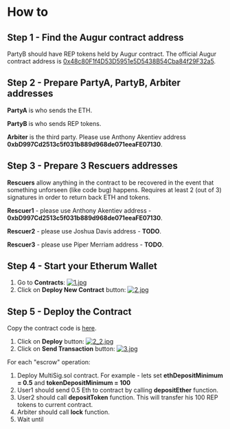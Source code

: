 # How to 

## Step 1 - Find the Augur contract address

PartyB should have REP tokens held by Augur contract.
The official Augur contract address is [0x48c80F1f4D53D5951e5D5438B54Cba84f29F32a5](https://etherscan.io/address/0x48c80F1f4D53D5951e5D5438B54Cba84f29F32a5).

## Step 2 - Prepare PartyA, PartyB, Arbiter addresses

**PartyA** is who sends the ETH.

**PartyB** is who sends REP tokens.

**Arbiter** is the third party. Please use Anthony Akentiev address **0xbD997Cd2513c5f031b889d968de071eeaFE07130**.

## Step 3 - Prepare 3 Rescuers addresses

**Rescuers** allow anything in the contract to be recovered in the event that something unforseen (like code bug) happens. Requires at least 2 (out of 3) signatures in order to return back ETH and tokens.

**Rescuer1** - please use Anthony Akentiev address - **0xbD997Cd2513c5f031b889d968de071eeaFE07130**.

**Rescuer2** - please use Joshua Davis address - **TODO**.

**Rescuer3** - please use Piper Merriam address - **TODO**.

## Step 4 - Start your Etherum Wallet

1. Go to **Contracts**:
[![1.jpg](https://s16.postimg.org/ai05qvyg5/image.jpg)](https://postimg.org/image/8q76vzf35/)
2. Click on **Deploy New Contract** button:
[![2.jpg](https://s18.postimg.org/5jdabdvd5/image.jpg)](https://postimg.org/image/p17xrbsat/)

## Step 5 - Deploy the Contract

Copy the contract code is [here](https://raw.githubusercontent.com/AnthonyAkentiev/ethereum-REP-insurance-multisig/master/contracts/MultiSig.sol).

1. Click on **Deploy** button:
[![2_2.jpg](https://s11.postimg.org/j3x61v4oj/2_2.jpg)](https://postimg.org/image/gmleulkrz/)
2. Click on **Send Transaction** button:
[![3.jpg](https://s22.postimg.org/ho4rj1f7l/image.jpg)](https://postimg.org/image/jfxqdxykd/)



For each "escrow" operation:

1. Deploy MultiSig.sol contract. 
     For example - lets set **ethDepositMinimum = 0.5** and **tokenDepositMinimum = 100**
2. User1 should send 0.5 Eth to contract by calling **depositEther** function.
3. User2 should call **depositToken** function. This will transfer his 100 REP tokens to current contract.
4. Arbiter should call **lock** function.
5. Wait until 
